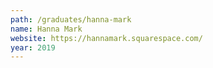 ```yaml
---
path: /graduates/hanna-mark
name: Hanna Mark
website: https://hannamark.squarespace.com/
year: 2019
---
```


